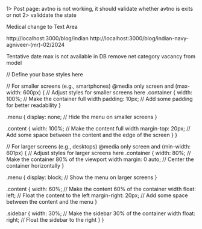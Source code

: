 1> Post page: avtno is not working, it should validate whether avtno is exits or not
2> validdate the state
 
Medical change to Text Area


http://localhost:3000/blog/indian
http://localhost:3000/blog/indian-navy-agniveer-(mr)-02/2024

Tentative date
max is not available in DB
remove net category vacancy from model

// Define your base styles here

// For smaller screens (e.g., smartphones)
@media only screen and (max-width: 600px) {
  // Adjust styles for smaller screens here
  .container {
    width: 100%; // Make the container full width
    padding: 10px; // Add some padding for better readability
  }
  
  .menu {
    display: none; // Hide the menu on smaller screens
  }

  .content {
    width: 100%; // Make the content full width
    margin-top: 20px; // Add some space between the content and the edge of the screen
  }
}

// For larger screens (e.g., desktops)
@media only screen and (min-width: 601px) {
  // Adjust styles for larger screens here
  .container {
    width: 80%; // Make the container 80% of the viewport width
    margin: 0 auto; // Center the container horizontally
  }

  .menu {
    display: block; // Show the menu on larger screens
  }

  .content {
    width: 60%; // Make the content 60% of the container width
    float: left; // Float the content to the left
    margin-right: 20px; // Add some space between the content and the menu
  }

  .sidebar {
    width: 30%; // Make the sidebar 30% of the container width
    float: right; // Float the sidebar to the right
  }
}
